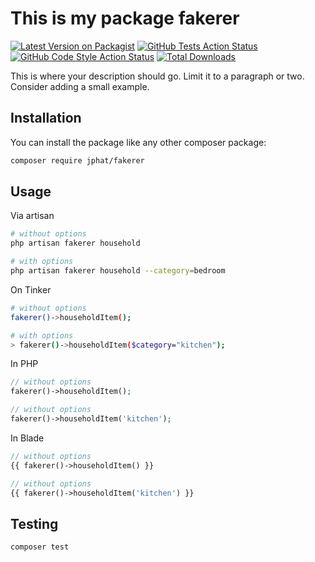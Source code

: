 # This is my package fakerer

[![Latest Version on Packagist](https://img.shields.io/packagist/v/jphat/fakerer.svg?style=flat-square)](https://packagist.org/packages/jphat/fakerer)
[![GitHub Tests Action Status](https://img.shields.io/github/actions/workflow/status/jphat/fakerer/run-tests.yml?branch=main&label=tests&style=flat-square)](https://github.com/jphat/fakerer/actions?query=workflow%3Arun-tests+branch%3Amain)
[![GitHub Code Style Action Status](https://img.shields.io/github/actions/workflow/status/jphat/fakerer/fix-php-code-style-issues.yml?branch=main&label=code%20style&style=flat-square)](https://github.com/jphat/fakerer/actions?query=workflow%3A"Fix+PHP+code+style+issues"+branch%3Amain)
[![Total Downloads](https://img.shields.io/packagist/dt/jphat/fakerer.svg?style=flat-square)](https://packagist.org/packages/jphat/fakerer)

This is where your description should go. Limit it to a paragraph or two. Consider adding a small example.

## Installation

You can install the package like any other composer package:

```bash
composer require jphat/fakerer
```

## Usage

Via artisan

```bash
# without options
php artisan fakerer household

# with options
php artisan fakerer household --category=bedroom
```

On Tinker

```bash
# without options
fakerer()->householdItem();

# with options
> fakerer()->householdItem($category="kitchen");
```

In PHP

```php
// without options
fakerer()->householdItem();

// without options
fakerer()->householdItem('kitchen');
```

In Blade

```php
// without options
{{ fakerer()->householdItem() }}

// without options
{{ fakerer()->householdItem('kitchen') }}
```

## Testing

```bash
composer test
```
